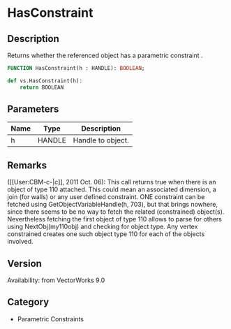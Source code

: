 # HasConstraint

## Description
Returns whether the referenced object has a parametric constraint .

```pascal
FUNCTION HasConstraint(h : HANDLE): BOOLEAN;
```

```python
def vs.HasConstraint(h):
    return BOOLEAN
```

## Parameters
|Name|Type|Description|
|---|---|---|
|h|HANDLE|Handle to object.|

## Remarks
([[User:CBM-c-|_c_]], 2011 Oct. 06): This call returns true when there is an object of type 110 attached. This could mean an associated dimension, a join (for walls) or any user defined constraint. ONE constraint can be fetched using GetObjectVariableHandle(h, 703), but that brings nowhere, since there seems to be no way to fetch the related (constrained) object(s). Nevertheless fetching the first object of type 110 allows to parse for others using NextObj(my110obj) and checking for object type.
Any vertex constrained creates one such object type 110 for each of the objects involved.

## Version
Availability: from VectorWorks 9.0

## Category
* Parametric Constraints

